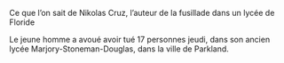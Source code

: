 Ce que l’on sait de Nikolas Cruz, l’auteur de la fusillade dans un lycée de Floride

Le jeune homme a avoué avoir tué 17 personnes jeudi, dans son ancien lycée Marjory-Stoneman-Douglas, dans la ville de Parkland.
